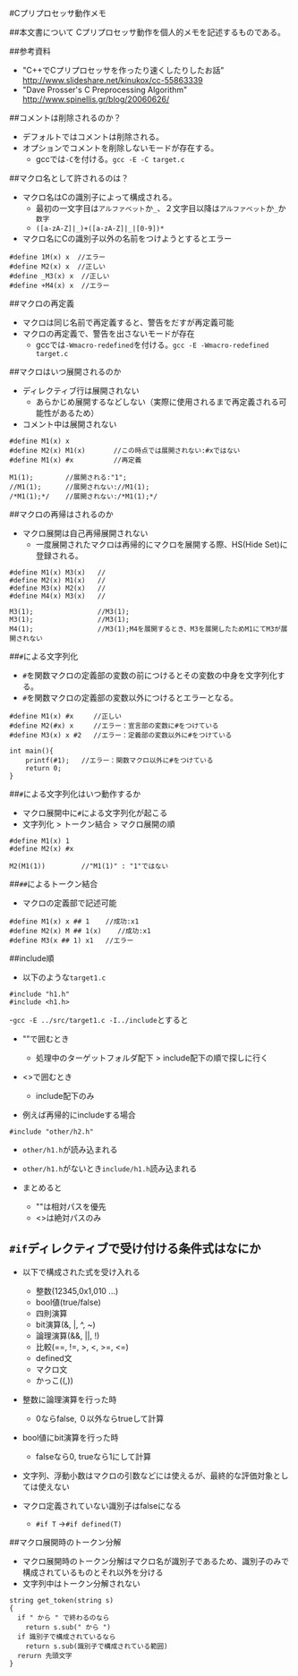#Cプリプロセッサ動作メモ

##本文書について
Cプリプロセッサ動作を個人的メモを記述するものである。

##参考資料
- "C++でCプリプロセッサを作ったり速くしたりしたお話" http://www.slideshare.net/kinukox/cc-55863339
- "Dave Prosser's C Preprocessing Algorithm" http://www.spinellis.gr/blog/20060626/

##コメントは削除されるのか？
- デフォルトではコメントは削除される。
- オプションでコメントを削除しないモードが存在する。
  - gccでは`-C`を付ける。`gcc -E -C target.c`

##マクロ名として許されるのは？
- マクロ名はCの識別子によって構成される。
  - 最初の一文字目は`アルファベット`か`_`、２文字目以降は`アルファベット`か`_`か`数字`
  - `([a-zA-Z]|_)+([a-zA-Z]|_|[0-9])*`
- マクロ名にCの識別子以外の名前をつけようとするとエラー
```
#define 1M(x) x  //エラー
#define M2(x) x  //正しい
#define _M3(x) x  //正しい
#define +M4(x) x  //エラー
```

##マクロの再定義
- マクロは同じ名前で再定義すると、警告をだすが再定義可能
- マクロの再定義で、警告を出さないモードが存在
  -  gccでは`-Wmacro-redefined`を付ける。`gcc -E -Wmacro-redefined target.c`

##マクロはいつ展開されるのか
- ディレクティブ行は展開されない
  - あらかじめ展開するなどしない（実際に使用されるまで再定義される可能性があるため） 
- コメント中は展開されない

```
#define M1(x) x  
#define M2(x) M1(x)       //この時点では展開されない:#xではない
#define M1(x) #x          //再定義 

M1(1);        //展開される:"1";
//M1(1);      //展開されない://M1(1);
/*M1(1);*/    //展開されない:/*M1(1);*/
```

##マクロの再帰はされるのか
- マクロ展開は自己再帰展開されない
  - 一度展開されたマクロは再帰的にマクロを展開する際、HS(Hide Set)に登録される。
```
#define M1(x) M3(x)   //
#define M2(x) M1(x)   //
#define M3(x) M2(x)   //
#define M4(x) M3(x)   //

M3(1);                //M3(1); 
M3(1);                //M3(1);
M4(1);                //M3(1);M4を展開するとき、M3を展開したためM1にてM3が展開されない
```
  
##`#`による文字列化
- `#`を関数マクロの定義部の変数の前につけるとその変数の中身を文字列化する。
- `#`を関数マクロの定義部の変数以外につけるとエラーとなる。
```
#define M1(x) #x     //正しい
#define M2(#x) x     //エラー：宣言部の変数に#をつけている
#define M3(x) x #2   //エラー：定義部の変数以外に#をつけている

int main(){
    printf(#1);   //エラー：関数マクロ以外に#をつけている
    return 0;
}
```

##`#`による文字列化はいつ動作するか
- マクロ展開中に`#`による文字列化が起こる
- 文字列化 > トークン結合 > マクロ展開の順

```
#define M1(x) 1     
#define M2(x) #x     

M2(M1(1))         //"M1(1)" : "1"ではない
```

##`##`によるトークン結合
- マクロの定義部で記述可能

```
#define M1(x) x ## 1    //成功:x1
#define M2(x) M ## 1(x)    //成功:x1
#define M3(x ## 1) x1   //エラー
```

##include順
- 以下のような`target1.c`
```
#include "h1.h"
#include <h1.h>
```
-`gcc -E ../src/target1.c -I../include`とすると
- ""で囲むとき
  - 処理中のターゲットフォルダ配下 > include配下の順で探しに行く
- <>で囲むとき
  - include配下のみ

- 例えば再帰的にincludeする場合
```
#include "other/h2.h"
```
- `other/h1.h`が読み込まれる
- `other/h1.h`がないとき`include/h1.h`読み込まれる

- まとめると
  - ""は相対パスを優先
  - <>は絶対パスのみ
  
## `#if`ディレクティブで受け付ける条件式はなにか
- 以下で構成された式を受け入れる
  - 整数(12345,0x1,010 ...)
  - bool値(true/false)
  - 四則演算
  - bit演算(&, |, ^, ~)
  - 論理演算(&&, ||, !)
  - 比較(==, !=, >, <, >=, <=)
  - defined文
  - マクロ文
  - かっこ((,))
  
- 整数に論理演算を行った時
  - 0ならfalse, ０以外ならtrueして計算
- bool値にbit演算を行った時
  - falseなら0, trueなら1にして計算
- 文字列、浮動小数はマクロの引数などには使えるが、最終的な評価対象としては使えない
- マクロ定義されていない識別子はfalseになる
  - `#if T` →`#if defined(T)`


##マクロ展開時のトークン分解
- マクロ展開時のトークン分解はマクロ名が識別子であるため、識別子のみで構成されているものとそれ以外を分ける
- 文字列中はトークン分解されない
```
string get_token(string s)
{
  if " から " で終わるのなら
    return s.sub(" から ")
  if 識別子で構成されているなら
    return s.sub(識別子で構成されている範囲)
  rerurn 先頭文字
}
```


